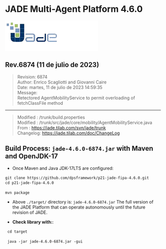 # JADE Multi-Agent Platform 4.6.0 

![JADE-4.6.0-Revision-6874-OpenJDK-17](./images/logoJade.png)

## Rev.6874 (11 de julio de 2023)

> Revision: 6874<br>
  Author: Enrico Scagliotti and Giovanni Caire<br>
  Date: martes, 11 de julio de 2023 14:59:35<br>
  Message:<br>
  Retectored AgentMobilityService to permit overloading of fetchClassFile method

----

> Modified : /trunk/build.properties<br>
  Modified : /trunk/src/jade/core/mobility/AgentMobilityService.java<br>
  From     : https://jade.tilab.com/svn/jade/trunk<br>
  Changelog: https://jade.tilab.com/doc/ChangeLog<br>
  
  



## Build Process: `jade-4.6.0-6874.jar` with Maven and OpenJDK-17

- Once Maven and Java JDK-17LTS are configured:

```shell
git clone https://github.com/dpsframework/p21-jade-fipa-4.6.0.git
cd p21-jade-fipa-4.6.0

mvn package
```

- Above `./target/` directory is:  `jade-4.6.0-6874.jar`
The full version of the JADE Platform that can operate autonomously until the future revision of JADE.





- **Check library with:**:


```shell 
 cd target
 
 java -jar jade-4.6.0-6874.jar -gui
```




